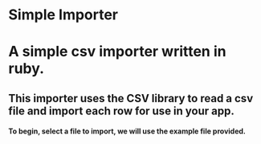 Simple Importer
===============

# A simple csv importer written in ruby.

## This importer uses the CSV library to read a csv file and import each row for use in your app.

#### To begin, select a file to import, we will use the example file provided. 


